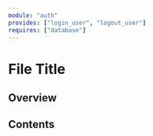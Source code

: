```yaml
---
module: "auth"
provides: ["login_user", "logout_user"]
requires: ["database"]
---
```


# File Title

## Overview

## Contents
